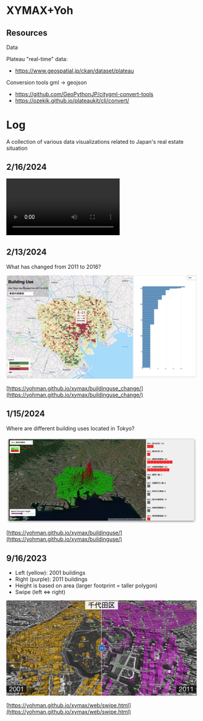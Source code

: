 # XYMAX+Yoh

## Resources

Data

Plateau "real-time" data:

- https://www.geospatial.jp/ckan/dataset/plateau


Conversion tools gml → geojson

- https://github.com/GeoPythonJP/citygml-convert-tools
- https://ozekik.github.io/plateaukit/cli/convert/


# Log

A collection of various data visualizations related to Japan's real estate situation

## 2/16/2024

<video controls src="images/tokyo story.mp4" title="Title"></video>

## 2/13/2024
What has changed from 2011 to 2016?

![alt text](images/building_use_change_screenshot.jpg)

[https://yohman.github.io/xymax/buildinguse_change/](https://yohman.github.io/xymax/buildinguse_change/)

## 1/15/2024

Where are different building uses located in Tokyo?

![Alt text](images/buildinguse.jpg)

[https://yohman.github.io/xymax/buildinguse/](https://yohman.github.io/xymax/buildinguse/)

## 9/16/2023

- Left (yellow): 2001 buildings
- Right (purple): 2011 buildings
- Height is based on area (larger footprint = taller polygon)
- Swipe (left ⇔ right)

[![Alt text](web/images/swipe.png)](https://yohman.github.io/xymax/web/swipe.html)

[https://yohman.github.io/xymax/web/swipe.html](https://yohman.github.io/xymax/web/swipe.html)
